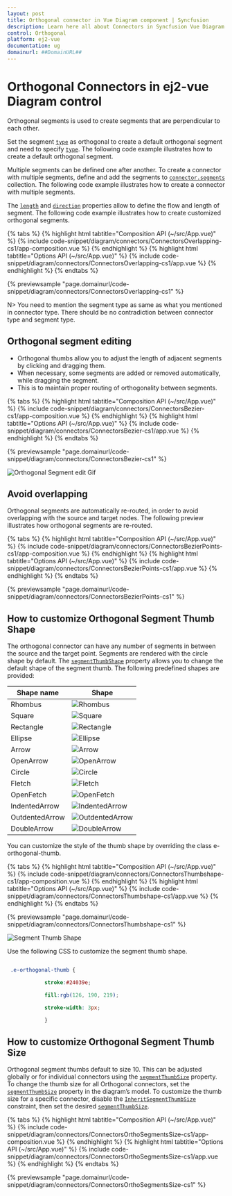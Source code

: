 ```yaml
---
layout: post
title: Orthogonal connector in Vue Diagram component | Syncfusion
description: Learn here all about Connectors in Syncfusion Vue Diagram component of Syncfusion Essential JS 2 and more.
control: Orthogonal 
platform: ej2-vue
documentation: ug
domainurl: ##DomainURL##
---
```


# Orthogonal Connectors in ej2-vue Diagram control

Orthogonal segments is used to create segments that are perpendicular to each other.

Set the segment [`type`](https://ej2.syncfusion.com/vue/documentation/api/diagram/segments/) as orthogonal to create a default orthogonal segment and need to specify [`type`](https://ej2.syncfusion.com/vue/documentation/api/diagram/connector/#type). The following code example illustrates how to create a default orthogonal segment.

Multiple segments can be defined one after another. To create a connector with multiple segments, define and add the segments to [`connector.segments`](https://ej2.syncfusion.com/vue/documentation/api/diagram/connector/#segments) collection. The following code example illustrates how to create a connector with multiple segments.

The [`length`](https://ej2.syncfusion.com/vue/documentation/api/diagram/orthogonalSegment/) and [`direction`](https://ej2.syncfusion.com/vue/documentation/api/diagram/orthogonalSegment/) properties allow to define the flow and length of segment. The following code example illustrates how to create customized orthogonal segments.

{% tabs %}
{% highlight html tabtitle="Composition API (~/src/App.vue)" %}
{% include code-snippet/diagram/connectors/ConnectorsOverlapping-cs1/app-composition.vue %}
{% endhighlight %}
{% highlight html tabtitle="Options API (~/src/App.vue)" %}
{% include code-snippet/diagram/connectors/ConnectorsOverlapping-cs1/app.vue %}
{% endhighlight %}
{% endtabs %}
        
{% previewsample "page.domainurl/code-snippet/diagram/connectors/ConnectorsOverlapping-cs1" %}

N> You need to mention the segment type as same as what you mentioned in connector type. There should be no contradiction between connector type and segment type.

## Orthogonal segment editing

* Orthogonal thumbs allow you to adjust the length of adjacent segments by clicking and dragging them.
* When necessary, some segments are added or removed automatically, while dragging the segment. 
* This is to maintain proper routing of orthogonality between segments.

{% tabs %}
{% highlight html tabtitle="Composition API (~/src/App.vue)" %}
{% include code-snippet/diagram/connectors/ConnectorsBezier-cs1/app-composition.vue %}
{% endhighlight %}
{% highlight html tabtitle="Options API (~/src/App.vue)" %}
{% include code-snippet/diagram/connectors/ConnectorsBezier-cs1/app.vue %}
{% endhighlight %}
{% endtabs %}
        
{% previewsample "page.domainurl/code-snippet/diagram/connectors/ConnectorsBezier-cs1" %}

![Orthogonal Segment edit Gif](images/orthoSegEdit.gif)

## Avoid overlapping

Orthogonal segments are automatically re-routed, in order to avoid overlapping with the source and target nodes. The following preview illustrates how orthogonal segments are re-routed.

{% tabs %}
{% highlight html tabtitle="Composition API (~/src/App.vue)" %}
{% include code-snippet/diagram/connectors/ConnectorsBezierPoints-cs1/app-composition.vue %}
{% endhighlight %}
{% highlight html tabtitle="Options API (~/src/App.vue)" %}
{% include code-snippet/diagram/connectors/ConnectorsBezierPoints-cs1/app.vue %}
{% endhighlight %}
{% endtabs %}
        
{% previewsample "page.domainurl/code-snippet/diagram/connectors/ConnectorsBezierPoints-cs1" %}


## How to customize Orthogonal Segment Thumb Shape

The orthogonal connector can have any number of segments in between the source and the target point. Segments are rendered with the circle shape by default. The [`segmentThumbShape`](https://ej2.syncfusion.com/vue/documentation/api/diagram/segmentThumbShapes/) property allows you to change the default shape of the segment thumb. The following predefined shapes are provided:

| Shape name | Shape |
|-------- | -------- |
|Rhombus| ![Rhombus](images/rhombus.png) |
| Square | ![Square](images/Square.png) |
| Rectangle | ![Rectangle](images/Rectangle.png) |
| Ellipse |![Ellipse](images/Ellipse.png) |
|Arrow| ![Arrow](images/Arrow.png) |
| OpenArrow | ![OpenArrow](images/OpenArrow.png) |
| Circle |![Circle](images/Circle.png) |
| Fletch|![Fletch](images/Fletch.png) |
|OpenFetch| ![OpenFetch](images/OpenFetch.png) |
| IndentedArrow | ![IndentedArrow](images/IndentedArrow.png) |
| OutdentedArrow | ![OutdentedArrow](images/OutdentedArrow.png) |
| DoubleArrow |![DoubleArrow](images/DoubleArrow.png) |

 You can customize the style of the thumb shape by overriding the class e-orthogonal-thumb.

{% tabs %}
{% highlight html tabtitle="Composition API (~/src/App.vue)" %}
{% include code-snippet/diagram/connectors/ConnectorsThumbshape-cs1/app-composition.vue %}
{% endhighlight %}
{% highlight html tabtitle="Options API (~/src/App.vue)" %}
{% include code-snippet/diagram/connectors/ConnectorsThumbshape-cs1/app.vue %}
{% endhighlight %}
{% endtabs %}
        
{% previewsample "page.domainurl/code-snippet/diagram/connectors/ConnectorsThumbshape-cs1" %}

 ![Segment Thumb Shape](images/thumbshape.png)

Use the following CSS to customize the segment thumb shape.

```scss

 .e-orthogonal-thumb {

            stroke:#24039e;

            fill:rgb(126, 190, 219);

            stroke-width: 3px;

            }

```

## How to customize Orthogonal Segment Thumb Size

Orthogonal segment thumbs default to size 10. This can be adjusted globally or for individual connectors using the [`segmentThumbSize`](https://ej2.syncfusion.com/vue/documentation/api/diagram/#segmentthumbsize) property.
To change the thumb size for all Orthogonal connectors, set the [`segmentThumbSize`](https://ej2.syncfusion.com/vue/documentation/api/diagram/#segmentthumbsize) property in the diagram’s model.
To customize the thumb size for a specific connector, disable the [`InheritSegmentThumbSize`](https://ej2.syncfusion.com/vue/documentation/api/diagram/connectorConstraints/) constraint, then set the desired [`segmentThumbSize`](https://ej2.syncfusion.com/vue/documentation/api/diagram/#segmentthumbsize). 

{% tabs %}
{% highlight html tabtitle="Composition API (~/src/App.vue)" %}
{% include code-snippet/diagram/connectors/ConnectorsOrthoSegmentsSize-cs1/app-composition.vue %}
{% endhighlight %}
{% highlight html tabtitle="Options API (~/src/App.vue)" %}
{% include code-snippet/diagram/connectors/ConnectorsOrthoSegmentsSize-cs1/app.vue %}
{% endhighlight %}
{% endtabs %}
        
{% previewsample "page.domainurl/code-snippet/diagram/connectors/ConnectorsOrthoSegmentsSize-cs1" %}